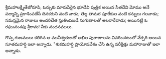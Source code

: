 ﻿శ్రీమహాలక్ష్మీతేజోరూపి, ఓర్పుకు మారుపేరైన భూదేవి పుత్రిక అయిన సీతదేవి మోము అనే పద్మాన్ని ప్రకాశింపజేసే దినకరుని వంటి వాడు; తెల్ల తామర పూరేకుల వంటి కన్నులు గలవాడు; సమస్తమైన రాజులు అందరిచేత స్తుతింపబడే సుగుణాలతో అలరారేవాడు; అయినట్టి ఓ రఘువంశపు శ్రీరామ! నీకు వందనములు. 

గొప్ప గుణములు కలిగిన ఆ మునీశ్వరులతో అఖిల పురాణాలను వివరించటంలో నేర్పరి అయిన సూతమహర్షి ఇలా అన్నాడు. "శుకమహర్షి ప్రాయోపవేశం చేసి ఉన్న పరీక్షిత్తు మహారాజుతో ఇలా అన్నాడు. 

